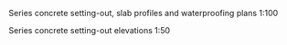 <span class="transform-to-uppercase">Series concrete setting-out, slab profiles and waterproofing plans <span class="highlight-red">1:100</span></span>

<span class="transform-to-uppercase">Series concrete setting-out elevations <span class="highlight-red">1:50</span></span>